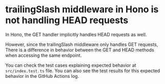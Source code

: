 
# trailingSlash middleware in Hono is not handling HEAD requests

In Hono, the GET handler implicitly handles HEAD requests as well.

However, since the trailingSlash middleware only handles GET requests,
There is a difference in behavior between the GET and HEAD methods when accessing the same endpoint.

You can check the test cases explaining expected behavior at `src/index.test.ts` file.
You can also see the test results for this expected behavior in the GitHub Actions log.

